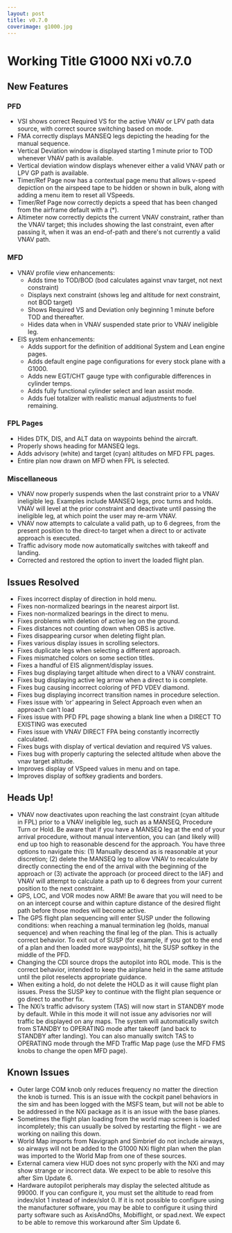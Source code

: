 ```yaml
---
layout: post
title: v0.7.0
coverimage: g1000.jpg
---
```

# Working Title G1000 NXi v0.7.0

## New Features

### PFD
* VSI shows correct Required VS for the active VNAV or LPV path data source, with correct source switching based on mode.
* FMA correctly displays MANSEQ legs depicting the heading for the manual sequence.
* Vertical Deviation window is displayed starting 1 minute prior to TOD whenever VNAV path is available.
* Vertical deviation window displays whenever either a valid VNAV path or LPV GP path is available.
* Timer/Ref Page now has a contextual page menu that allows v-speed depiction on the airspeed tape to be hidden or shown in bulk, along with adding a menu item to reset all VSpeeds.
* Timer/Ref Page now correctly depicts a speed that has been changed from the airframe default with a (*).
* Altimeter now correctly depicts the current VNAV constraint, rather than the VNAV target; this includes showing the last constraint, even after passing it, when it was an end-of-path and there's not currently a valid VNAV path.

### MFD
* VNAV profile view enhancements:
    * Adds time to TOD/BOD (bod calculates against vnav target, not next constraint)
    * Displays next constraint (shows leg and altitude for next constraint, not BOD target)
    * Shows Required VS and Deviation only beginning 1 minute before TOD and thereafter.
    * Hides data when in VNAV suspended state prior to VNAV ineligible leg.
* EIS system enhancements:
    * Adds support for the definition of additional System and Lean engine pages.
    * Adds default engine page configurations for every stock plane with a G1000.
    * Adds new EGT/CHT gauge type with configurable differences in cylinder temps.
    * Adds fully functional cylinder select and lean assist mode.
    * Adds fuel totalizer with realistic manual adjustments to fuel remaining.

### FPL Pages
* Hides DTK, DIS, and ALT data on waypoints behind the aircraft.
* Properly shows heading for MANSEQ legs.
* Adds advisory (white) and target (cyan) altitudes on MFD FPL pages.
* Entire plan now drawn on MFD when FPL is selected.

### Miscellaneous
* VNAV now properly suspends when the last constraint prior to a VNAV ineligible leg. Examples include MANSEQ legs, proc turns and holds. VNAV will level at the prior constraint and deactivate until passing the ineligible leg, at which point the user may re-arm VNAV.
* VNAV now attempts to calculate a valid path, up to 6 degrees, from the present position to the direct-to target when a direct to or activate approach is executed.
* Traffic advisory mode now automatically switches with takeoff and landing.
* Corrected and restored the option to invert the loaded flight plan.

## Issues Resolved
* Fixes incorrect display of direction in hold menu.
* Fixes non-normalized bearings in the nearest airport list.
* Fixes non-normalized bearings in the direct to menu.
* Fixes problems with deletion of active leg on the ground.
* Fixes distances not counting down when OBS is active.
* Fixes disappearing cursor when deleting flight plan.
* Fixes various display issues in scrolling selectors.
* Fixes duplicate legs when selecting a different approach.
* Fixes mismatched colors on some section titles.
* Fixes a handful of EIS alignment/display issues.
* Fixes bug displaying target altitude when direct to a VNAV constraint.
* Fixes bug displaying active leg arrow when a direct to is complete.
* Fixes bug causing incorrect coloring of PFD VDEV diamond.
* Fixes bug displaying incorrect transition names in procedure selection.
* Fixes issue with ‘or’ appearing in Select Approach even when an approach can’t load
* Fixes issue with PFD FPL page showing a blank line when a DIRECT TO EXISTING was executed
* Fixes issue with VNAV DIRECT FPA being constantly incorrectly calculated.
* Fixes bugs with display of vertical deviation and required VS values.
* Fixes bug with properly capturing the selected altitude when above the vnav target altitude.
* Improves display of VSpeed values in menu and on tape.
* Improves display of softkey gradients and borders.

## Heads Up!
* VNAV now deactivates upon reaching the last constraint (cyan altitude in FPL) prior to a VNAV ineligible leg, such as a MANSEQ, Procedure Turn or Hold. Be aware that if you have a MANSEQ leg at the end of your arrival procedure, without manual intervention, you can (and likely will) end up too high to reasonable descend for the approach. You have three options to navigate this: (1) Manually descend as is reasonable at your discretion; (2) delete the MANSEQ leg to allow VNAV to recalculate by directly connecting the end of the arrival with the beginning of the approach or (3) activate the approach (or proceed direct to the IAF) and VNAV will attempt to calculate a path up to 6 degrees from your current position to the next constraint.
* GPS, LOC, and VOR modes now ARM! Be aware that you will need to be on an intercept course and within capture distance of the desired flight path before those modes will become active.
* The GPS flight plan sequencing will enter SUSP under the following conditions: when reaching a manual termination leg (holds, manual sequence) and when reaching the final leg of the plan. This is actually correct behavior. To exit out of SUSP (for example, if you got to the end of a plan and then loaded more waypoints), hit the SUSP softkey in the middle of the PFD.
* Changing the CDI source drops the autopilot into ROL mode. This is the correct behavior, intended to keep the airplane held in the same attitude until the pilot reselects appropriate guidance.
* When exiting a hold, do not delete the HOLD as it will cause flight plan issues. Press the SUSP key to continue with the flight plan sequence or go direct to another fix.
* The NXi’s traffic advisory system (TAS) will now start in STANDBY mode by default. While in this mode it will not issue any advisories nor will traffic be displayed on any maps. The system will automatically switch from STANDBY to OPERATING mode after takeoff (and back to STANDBY after landing). You can also manually switch TAS to OPERATING mode through the MFD Traffic Map page (use the MFD FMS knobs to change the open MFD page).

## Known Issues
* Outer large COM knob only reduces frequency no matter the direction the knob is turned. This is an issue with the cockpit panel behaviors in the sim and has been logged with the MSFS team, but will not be able to be addressed in the NXi package as it is an issue with the base planes.
* Sometimes the flight plan loading from the world map screen is loaded incompletely; this can usually be solved by restarting the flight - we are working on nailing this down.
* World Map imports from Navigraph and Simbrief do not include airways, so airways will not be added to the G1000 NXi flight plan when the plan was imported to the World Map from one of these sources.
* External camera view HUD does not sync properly with the NXi and may show strange or incorrect data. We expect to be able to resolve this after Sim Update 6.
* Hardware autopilot peripherals may display the selected altitude as 99000. If you can configure it, you must set the altitude to read from index/slot 1 instead of index/slot 0. If it is not possible to configure using the manufacturer software, you may be able to configure it using third party software such as AxisAndOhs, Mobiflight, or spad.next. We expect to be able to remove this workaround after Sim Update 6.